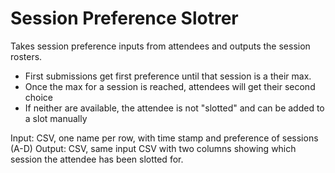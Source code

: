 # Session Preference Slotrer
Takes session preference inputs from attendees and outputs the session rosters. 
* First submissions get first preference until that session is a their max.
* Once the max for a session is reached, attendees will get their second choice
* If neither are available, the attendee is not "slotted" and can be added to a slot manually

Input: CSV, one name per row, with time stamp and preference of sessions (A-D)
Output: CSV, same input CSV with two columns showing which session the attendee has been slotted for. 
